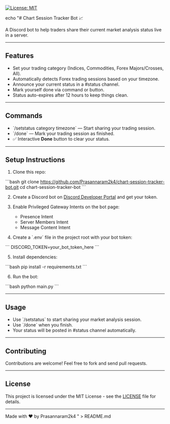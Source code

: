 
[![License: MIT](https://img.shields.io/badge/License-MIT-yellow.svg)](https://opensource.org/licenses/MIT)


echo "# Chart Session Tracker Bot 📈

A Discord bot to help traders share their current market analysis status live in a server.

---

## Features

- Set your trading category (Indices, Commodities, Forex Majors/Crosses, All).
- Automatically detects Forex trading sessions based on your timezone.
- Announce your current status in a #status channel.
- Mark yourself done via command or button.
- Status auto-expires after 12 hours to keep things clean.

---

## Commands

- \`/setstatus category timezone\` — Start sharing your trading session.
- \`/done\` — Mark your trading session as finished.
- ✅ Interactive **Done** button to clear your status.

---

## Setup Instructions

1. Clone this repo:

\`\`\`bash
git clone https://github.com/Prasannaram2k4/chart-session-tracker-bot.git
cd chart-session-tracker-bot
\`\`\`

2. Create a Discord bot on [Discord Developer Portal](https://discord.com/developers/applications) and get your token.

3. Enable Privileged Gateway Intents on the bot page:

   - Presence Intent  
   - Server Members Intent  
   - Message Content Intent

4. Create a \`.env\` file in the project root with your bot token:

\`\`\`
DISCORD_TOKEN=your_bot_token_here
\`\`\`

5. Install dependencies:

\`\`\`bash
pip install -r requirements.txt
\`\`\`

6. Run the bot:

\`\`\`bash
python main.py
\`\`\`

---

## Usage

- Use \`/setstatus\` to start sharing your market analysis session.
- Use \`/done\` when you finish.
- Your status will be posted in #status channel automatically.

---

## Contributing

Contributions are welcome! Feel free to fork and send pull requests.

---

## License

This project is licensed under the MIT License - see the [LICENSE](LICENSE) file for details.

---

Made with ❤️ by Prasannaram2k4
" > README.md
